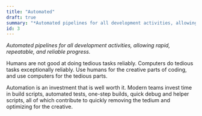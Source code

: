 ```yaml
---
title: "Automated"
draft: true
summary: "*Automated pipelines for all development activities, allowing rapid, repeatable, and reliable progress.*"
id: 3
---
```


*Automated pipelines for all development activities, allowing rapid, repeatable, and reliable progress.*

Humans are not good at doing tedious tasks reliably. Computers do tedious tasks exceptionally reliably. Use humans for the creative parts of coding, and use computers for the tedious parts.

Automation is an investment that is well worth it. Modern teams invest time in build scripts, automated tests, one-step builds, quick debug and helper scripts, all of which contribute to quickly removing the tedium and optimizing for the creative.


